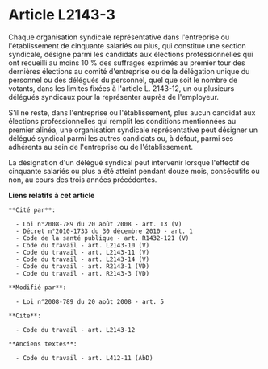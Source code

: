 # Article L2143-3

Chaque organisation syndicale représentative dans l'entreprise ou l'établissement de cinquante salariés ou plus, qui
constitue une section syndicale, désigne parmi les candidats aux élections professionnelles qui ont recueilli au moins 10 %
des suffrages exprimés au premier tour des dernières élections au comité d'entreprise ou de la délégation unique du personnel
ou des délégués du personnel, quel que soit le nombre de votants, dans les limites fixées à l'article L. 2143-12, un ou
plusieurs délégués syndicaux pour la représenter auprès de l'employeur.

S'il ne reste, dans l'entreprise ou l'établissement, plus aucun candidat aux élections professionnelles qui remplit les
conditions mentionnées au premier alinéa, une organisation syndicale représentative peut désigner un délégué syndical parmi
les autres candidats ou, à défaut, parmi ses adhérents au sein de l'entreprise ou de l'établissement. 

La désignation d'un délégué syndical peut intervenir lorsque l'effectif de cinquante salariés ou plus a été atteint pendant
douze mois, consécutifs ou non, au cours des trois années précédentes.

**Liens relatifs à cet article**

	**Cité par**:

	  - Loi n°2008-789 du 20 août 2008 - art. 13 (V)
	  - Décret n°2010-1733 du 30 décembre 2010 - art. 1
	  - Code de la santé publique - art. R1432-121 (V)
	  - Code du travail - art. L2143-10 (V)
	  - Code du travail - art. L2143-11 (V)
	  - Code du travail - art. L2143-14 (V)
	  - Code du travail - art. R2143-1 (VD)
	  - Code du travail - art. R2143-3 (VD)

	**Modifié par**:

	  - Loi n°2008-789 du 20 août 2008 - art. 5

	**Cite**:

	  - Code du travail - art. L2143-12

	**Anciens textes**:

	  - Code du travail - art. L412-11 (AbD)

